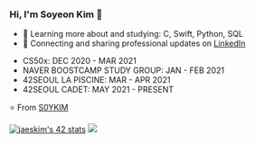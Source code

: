 ### Hi, I'm Soyeon Kim 👋

+ 🌱 Learning more about and studying: C, Swift, Python, SQL
+ 💼 Connecting and sharing professional updates on [LinkedIn](https://www.linkedin.com/in/soyeon-eden-kim/)

- CS50x: DEC 2020 - MAR 2021
- NAVER BOOSTCAMP STUDY GROUP: JAN - FEB 2021
- 42SEOUL LA PISCINE: MAR - APR 2021
- 42SEOUL CADET: MAY 2021 - PRESENT

⭐️ From [S0YKIM](https://github.com/S0YKIM)

[![jaeskim's 42 stats](https://badge42.herokuapp.com/api/stats/sokim?privacyEmail=true)](https://github.com/JaeSeoKim/badge42)
<img src="https://github-readme-stats.vercel.app/api?username=S0YKIM&theme=ayu-mirage&show_icons=true&hide=stars,prs,issues" />


<!--
**S0YKIM/S0YKIM** is a ✨ _special_ ✨ repository because its `README.md` (this file) appears on your GitHub profile.

Here are some ideas to get you started:

- 🔭 I’m currently working on ...
- 🌱 I’m currently learning ...
- 👯 I’m looking to collaborate on ...
- 🤔 I’m looking for help with ...
- 💬 Ask me about ...
- 📫 How to reach me: ...
- 😄 Pronouns: ...
- ⚡ Fun fact: ...
-->
